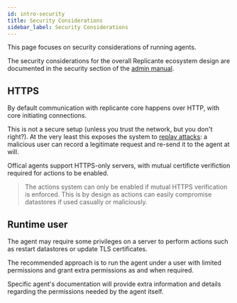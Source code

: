 ```yaml
---
id: intro-security
title: Security Considerations
sidebar_label: Security Considerations
---
```


This page focuses on security considerations of running agents.

The security considerations for the overall Replicante ecosystem design are documented in the
security section of the [admin manual](https://www.replicante.io/docs/manual/docs/security/).


## HTTPS
By default communication with replicante core happens over HTTP, with core initiating connections.

This is not a secure setup (unless you trust the network, but you don't right?).
At the very least this exposes the system to [replay attacks](https://en.wikipedia.org/wiki/Replay_attack):
a malicious user can record a legitimate request and re-send it to the agent at will.

Offical agents support HTTPS-only servers,
with mutual certificte verifiction required for actions to be enabled.

<blockquote class="info">

The actions system can only be enabled if mutual HTTPS verification is enforced.
This is by design as actions can easily compromise datastores if used casually or maliciously.

</blockquote>


## Runtime user
The agent may require some privileges on a server to perform actions
such as restart datastores or update TLS certificates.

The recommended approach is to run the agent under a user with limited permissions
and grant extra permissions as and when required.

Specific agent's documentation will provide extra information and details
regarding the permissions needed by the agent itself.
